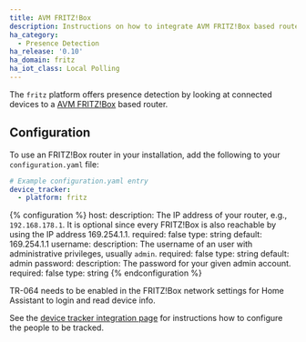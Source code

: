 ```yaml
---
title: AVM FRITZ!Box
description: Instructions on how to integrate AVM FRITZ!Box based routers into Home Assistant.
ha_category:
  - Presence Detection
ha_release: '0.10'
ha_domain: fritz
ha_iot_class: Local Polling
---
```


The `fritz` platform offers presence detection by looking at connected devices to a [AVM FRITZ!Box](https://avm.de/produkte/fritzbox/) based router.

## Configuration

To use an FRITZ!Box router in your installation, add the following to your `configuration.yaml` file:

```yaml
# Example configuration.yaml entry
device_tracker:
  - platform: fritz
```

{% configuration %}
host:
  description: The IP address of your router, e.g., `192.168.178.1`. It is optional since every FRITZ!Box is also reachable by using the IP address 169.254.1.1.
  required: false
  type: string
  default: 169.254.1.1
username:
  description: The username of an user with administrative privileges, usually `admin`.
  required: false
  type: string
  default: admin
password:
  description: The password for your given admin account.
  required: false
  type: string
{% endconfiguration %}

<div class='note'>
TR-064 needs to be enabled in the FRITZ!Box network settings for Home Assistant to login and read device info.
</div>

See the [device tracker integration page](/integrations/device_tracker/) for instructions how to configure the people to be tracked.
